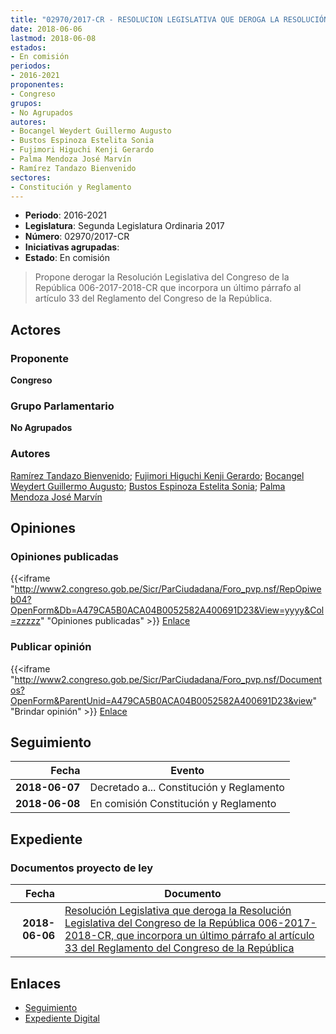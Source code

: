 ```yaml
---
title: "02970/2017-CR - RESOLUCION LEGISLATIVA QUE DEROGA LA RESOLUCIÓN LEGISLATIVA DEL CONGRESO DE LA REPÚBLICA 006-2017-2018-CR QUE INCORPORA UN ÚLTIMO PÁRRAFO AL ARTÍCULO 33 DEL REGLAMENTO DEL CONGRESO DE LA REPÚBLICA"
date: 2018-06-06
lastmod: 2018-06-08
estados:
- En comisión
periodos:
- 2016-2021
proponentes:
- Congreso
grupos:
- No Agrupados
autores:
- Bocangel Weydert Guillermo Augusto
- Bustos Espinoza Estelita Sonia
- Fujimori Higuchi Kenji Gerardo
- Palma Mendoza José Marvín
- Ramírez Tandazo Bienvenido
sectores:
- Constitución y Reglamento
---
```

- **Periodo**: 2016-2021
- **Legislatura**: Segunda Legislatura Ordinaria 2017
- **Número**: 02970/2017-CR
- **Iniciativas agrupadas**: 
- **Estado**: En comisión

> Propone derogar la Resolución Legislativa del Congreso de la República 006-2017-2018-CR que incorpora un último párrafo al artículo 33 del Reglamento del Congreso de la República.


## Actores

### Proponente

**Congreso**

### Grupo Parlamentario

**No Agrupados**

### Autores

[Ramírez Tandazo Bienvenido](mailto:mailto:bramirez@congreso.gob.pe); [Fujimori Higuchi Kenji Gerardo](mailto:mailto:kfujimorih@congreso.gob.pe); [Bocangel Weydert Guillermo Augusto](mailto:mailto:gbocangel@congreso.gob.pe); [Bustos Espinoza Estelita Sonia](mailto:mailto:ebustos@congreso.gob.pe); [Palma Mendoza José Marvín](mailto:mailto:jpalma@congreso.gob.pe)

## Opiniones

### Opiniones publicadas

{{<iframe "http://www2.congreso.gob.pe/Sicr/ParCiudadana/Foro_pvp.nsf/RepOpiweb04?OpenForm&Db=A479CA5B0ACA04B0052582A400691D23&View=yyyy&Col=zzzzz" "Opiniones publicadas" >}}
[Enlace](http://www2.congreso.gob.pe/Sicr/ParCiudadana/Foro_pvp.nsf/RepOpiweb04?OpenForm&Db=A479CA5B0ACA04B0052582A400691D23&View=yyyy&Col=zzzzz)

### Publicar opinión

{{<iframe "http://www2.congreso.gob.pe/Sicr/ParCiudadana/Foro_pvp.nsf/Documentos?OpenForm&ParentUnid=A479CA5B0ACA04B0052582A400691D23&view" "Brindar opinión" >}}
[Enlace](http://www2.congreso.gob.pe/Sicr/ParCiudadana/Foro_pvp.nsf/Documentos?OpenForm&ParentUnid=A479CA5B0ACA04B0052582A400691D23&view)


## Seguimiento

| Fecha | Evento |
|------:|--------|
| **2018-06-07** | Decretado a... Constitución y Reglamento |
| **2018-06-08** | En comisión Constitución y Reglamento |

## Expediente

### Documentos proyecto de ley

| Fecha | Documento |
|------:|-----------|
| **2018-06-06** | [Resolución Legislativa que deroga la Resolución Legislativa del Congreso de la República 006-2017-2018-CR, que incorpora un último párrafo al artículo 33 del Reglamento del Congreso de la República](http://www.leyes.congreso.gob.pe/Documentos/2016_2021/Proyectos_de_Ley_y_de_Resoluciones_Legislativas/PL0296820180606.pdf) |

## Enlaces

- [Seguimiento](http://www2.congreso.gob.pe/Sicr/TraDocEstProc/CLProLey2016.nsf/f7fff46988ca05b1052578e100829cc7/c3f1b37b97f1c013052582a4005d4228?OpenDocument)
- [Expediente Digital](http://www2.congreso.gob.pe/Sicr/TraDocEstProc/Expvirt_2011.nsf/visbusqptramdoc1621/02970?opendocument)

